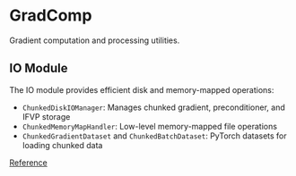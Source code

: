 # GradComp

Gradient computation and processing utilities.

## IO Module

The IO module provides efficient disk and memory-mapped operations:

- `ChunkedDiskIOManager`: Manages chunked gradient, preconditioner, and IFVP storage
- `ChunkedMemoryMapHandler`: Low-level memory-mapped file operations
- `ChunkedGradientDataset` and `ChunkedBatchDataset`: PyTorch datasets for loading chunked data

[Reference](https://github.com/ppmlguy/fastgradclip)